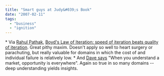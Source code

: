 ```yaml
---
title: "Smart guys at Judy&#039;s Book"
date: "2007-02-11"
tags: 
  - "business"
  - "ignition"
---
```


\* Via [Rahul Pathak](http://www.rp0229.com/blog/2007/02/10/iteration-speed-vs-iteration-quality-via-coding-horror/ "Iteration Speed vs. Iteration Quality (via Coding Horror) at Starting Up by Rahul Pathak"), [Boyd's Law of Iteration: speed of iteration beats quality of iteration](http://www.codinghorror.com/blog/archives/000788.html). Great pithy maxim. Doesn't apply so well to heart surgery or parachuting, but really valuable for domains in which the cost of and individual failure is relatively low. \* And [Dave says](http://www.naffziger.net/blog/2007/02/05/when-you-understand-a-market-opportunity-is-everywhere/) "When you understand a market, opportunity is everywhere". Again so true in so many domains -- deep understanding yields insights.
